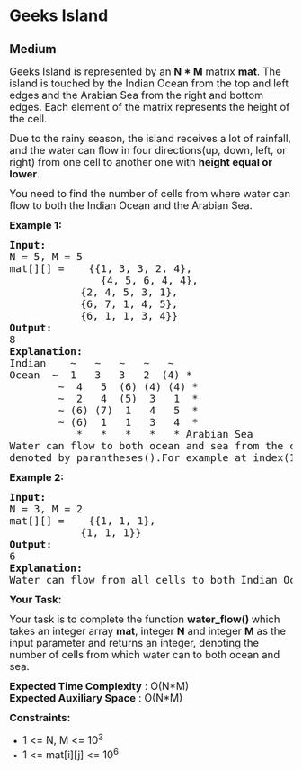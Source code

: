# Geeks Island
## Medium
<div class="problems_problem_content__Xm_eO"><p><span style="font-size:18px">Geeks Island is represented by an&nbsp;<strong>N * M</strong>&nbsp;matrix&nbsp;<strong>mat</strong>. The island is touched by the Indian Ocean from the top and left edges and the Arabian Sea from the right and bottom edges. Each element of the matrix represents the height of the cell.</span></p>

<p><span style="font-size:18px">Due to the rainy season, the island receives a lot of rainfall, and the water can flow in four directions(up, down, left, or right) from one cell to another one with&nbsp;<strong>height equal or lower</strong>.</span></p>

<p><span style="font-size:18px">You need to find the number of cells from where water can flow to both the Indian Ocean and the Arabian Sea.</span></p>

<p><strong><span style="font-size:18px">Example 1:</span></strong></p>

<pre style="position: relative;"><span style="font-size:18px"><strong>Input:</strong></span>
<span style="font-size:18px">N = 5, M = 5</span>
<span style="font-size:18px">mat[][] =    {{1, 3, 3, 2, 4},
               </span><span style="font-size:18px">{4, 5, 6, 4, 4},</span>
               <span style="font-size:18px">{2, 4, 5, 3, 1},</span>
               <span style="font-size:18px">{6, 7, 1, 4, 5},</span>
               <span style="font-size:18px">{6, 1, 1, 3, 4}}</span>
<span style="font-size:18px"><strong>Output:</strong></span>
<span style="font-size:18px">8</span>
<span style="font-size:18px"><strong>Explanation:</strong></span>
<span style="font-size:18px">Indian    ~   ~   ~   ~   ~
Ocean  ~  1   3   3   2  (4) *
        ~  4   5  (6) (4) (4) *
        ~  2   4  (5)  3   1  *
        ~ (6) (7)  1   4   5  *
        ~ (6)  1   1   3   4  *           
&nbsp;          *   *   *   *   * Arabian Sea</span>
<span style="font-size:18px">Water can flow to both ocean and sea from the cells
denoted by parantheses().For example at index(1,2), the height of that island is 6. If a water drop falls on that island, water can flow to up direction(as 3&lt;=6) and reach to Indian Ocean. ALso, water can flow to right direction(as 6&gt;=4&gt;=4) and reach to Arabian Sea.</span><div class="open_grepper_editor" title="Edit &amp; Save To Grepper"></div></pre>

<p><strong><span style="font-size:18px">Example 2:</span></strong></p>

<pre style="position: relative;"><strong><span style="font-size:18px">Input:</span></strong>
<span style="font-size:18px">N = 3, M = 2</span>
<span style="font-size:18px">mat[][] =    {{1, 1, 1},</span>
               <span style="font-size:18px">{1, 1, 1}}</span>
<strong><span style="font-size:18px">Output:</span></strong>
<span style="font-size:18px">6 </span>
<strong><span style="font-size:18px">Explanation:</span></strong>
<span style="font-size:18px">Water can flow from all cells to both Indian Ocean and Arabian Sea as the height of all islands are same.</span><div class="open_grepper_editor" title="Edit &amp; Save To Grepper"></div></pre>

<p><strong><span style="font-size:18px">Your Task:</span></strong></p>

<p><span style="font-size:18px">Your task is to complete the function <strong>water_flow()&nbsp;</strong>which takes an integer array <strong>mat</strong>, integer <strong>N</strong> and integer <strong>M</strong>&nbsp;as the input parameter and returns an integer, denoting the number of cells from which water can to both ocean and sea.</span></p>

<p><span style="font-size:18px"><strong>Expected Time Complexity</strong> : O(</span><span style="font-size:18px">N*M</span><span style="font-size:18px">)<br>
<strong>Expected Auxiliary Space</strong> : O(N*M)</span></p>

<p><span style="font-size:18px"><strong>Constraints:</strong></span></p>

<ul>
	<li><span style="font-size:18px">1 &lt;= N, M &lt;= 10<sup>3</sup></span></li>
	<li><span style="font-size:18px">1 &lt;= mat[i][j] &lt;= 10<sup>6</sup></span></li>
</ul>
</div>